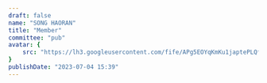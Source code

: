 ```yaml
---
draft: false
name: "SONG HAORAN"
title: "Member"
committee: "pub"
avatar: {
    src: "https://lh3.googleusercontent.com/fife/APg5EOYqKmKu1japtePLQf3kTDmRJgNGwbaFWzY5q6ZHAsH0q5KxFHh6mgAjM7Fj38EDcsFAxYK1Np36r0MSSct5fBFzP6_6_gDVjjkkQQBK29fEq-qfSsx0GAk1ZxbWp5pOStf8bzFFN4u5K5foMPQh3gju4GLA9rJ0AuAbSI23ASjvueaV_9oC7Y1Bnwq94lie6WvpH_qLfi3DPGTzesHF1bYiVf9lgekQcgDnUd1S38HCuc9ABiukYkz4J3-lHa1u8tQwOOQpaPTUYTHPDYtHZkTvLdSvrtWkj92EzD88XfsGzeF0NOd0FwnfPt9QiXoX96aDa_e0t954cHOCvVLLuKqLZ_NpB1CryIyCQ2e2JEHAnwi1lMuPa__JWiceHFthj9Yr8lfwG1Zotv_byGdOH2VKXTMwUxSaTSVPetIwlPi9W2uv8fnuWW6bz3ICLSaUaGfTvuyd2mUYoPn7V-210_gZHcI7_an2EAWKnKjmyYJaRPTTVmrgnEY6IUnrPlFX0bAUwVs0UrLs_vsE2_9dEEhDMU93Az7aljWnDQazHLcBwACVhmgz8aMAxqAIUaFe1NDLlQ29k8JRFNnhWJH87_mjOOkxGKB8OEdIBFMLT_U_pcH4uYxYLD7izY8j4e7JrCyh6v52Bikr_LN8kO5rYC3JAzXHie-VS2xII8Lmihy_2wox12-m6dThlN8Ixxfy52gZcRia-q5gQws1rmTX1Mx9XUx7uw1t_01jaWEYTyrEnLNF47_a26sGshrN2a9rbb3X98UG0GDhLc32oHmjHac_1JT7KFuaGoHgpYt37DGvdpYt4PBXh1hKWCMHnKNHJrhhK7Bd-vD6HnxETuL8iqJ2Pi9gnZcVAuDjhNhmTITSYgDWd2bvflRfKm-aDwu88y_lNYyZgWqoDNXeuZ31rp9UwlDHEpXiOeL0Z4MtZ13F2RFOq6cm3Ebr6b4geIHZ5LgzaLBpkBvDhmkV-UjO7dvBU1VKBlgk1mnxzsjFxBg7Ve2l7xS8Aspo5vkoIOgBHK8e2Cd20vEvL6Mm_k8KwLJuslz-rDcYjoI92ANk2NjJu1gXQYmxFYVkeI09L-zI54qcV6Vb24JXsGXd1qEZEt3VA6lrSJaoiPbU_xVPLeyUYN13pzEK7mHWq1JWW3KkkqyMZBWwsNSp1KsS5EDYyjkkTBVQPBRy0NriG1ps5mvSBjNAu_xkJyU0ivgEvFZJXmXelnn4oMbN5Yi7s2RU2onvZVpwlxI47gKSJGSzMhLVpNVO4qVJ9jg8LH8LUUb_pqZnYXw0_z7jWpyBNATkjtYCIV7JL2OlzDWvuGKFB5seNcIsN34NuuYUlL98mfJhZpINnAoGhblYp7_075TETIHQ4ae4KNxhpwm0i2z-P9MItockW5uVYuWxgU4P_Dw_C4PxLz9RqGbLllBwNBBq-cg_LULUIzCO7e-YkDZpQ215Ok8JwAMUEPuacR-41MTMRZRCgui9MM2K-JGTS-V5bB-WmPOOJRJ8MZvXqalPotNR9nTVIYLPyOhgHa9soAdoN8FySe9gYwxrAywwyWAEq_EAsTaE1ya80h0h2LX_O0E25MuJM4XxemCJJ_qyXc6IF-Avyidjo-B7f-9yhQ=w1127-h668",
}
publishDate: "2023-07-04 15:39"
---
```

